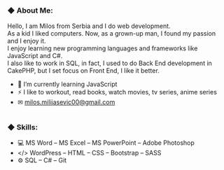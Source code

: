 #
### ◆ About Me:
Hello, I am Milos from Serbia and I do web development. <br>
As a kid I liked computers. Now, as a grown-up man, I found my passion and I enjoy it. <br>
I enjoy learning new programming languages and frameworks like JavaScript and C#. <br>
I also like to work in SQL, in fact, I used to do Back End development in CakePHP, but I set focus on Front End, I like it better. <br>
- 🧩 I’m currently learning JavaScript
- ⚡ I like to workout, read books, watch movies, tv series, anime series
- ✉ milos.milijasevic00@gmail.com
#
### ◆ Skills:
- 💻 MS Word – MS Excel – MS PowerPoint – Adobe Photoshop
- </> WordPress – HTML – CSS – Bootstrap – SASS
- ⚙ SQL – C# – Git
#
